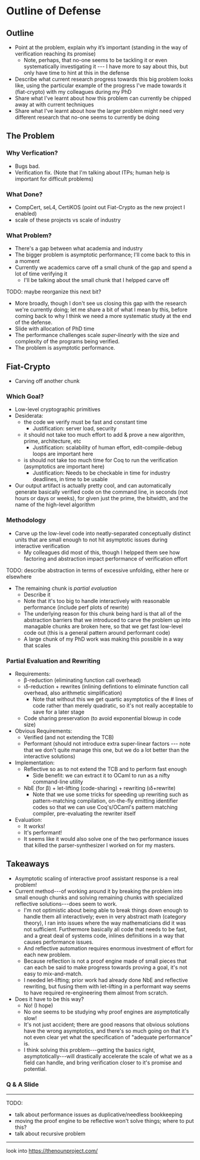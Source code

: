 # Outline of Defense

## Outline

- Point at the problem, explain why it’s important (standing in the way of verification reaching its promise)
  + Note, perhaps, that no-one seems to be tackling it or even systematically investigating it --- I have more to say about this, but only have time to hint at this in the defense
- Describe what current research progress towards this big problem looks like, using the particular example of the progress I've made towards it (fiat-crypto) with my colleagues during my PhD
- Share what I've learnt about how this problem can currently be chipped away at with current techniques
- Share what I've learnt about how the larger problem might need very different research that no-one seems to currently be doing

## The Problem

### Why Verfication?
- Bugs bad.
- Verification fix. (Note that I'm talking about ITPs; human help is important for difficult problems)

### What Done?
- CompCert, seL4, CertiKOS (point out Fiat-Crypto as the new project I enabled)
- scale of these projects vs scale of industry

### What Problem?
- There's a gap between what academia and industry
- The bigger problem is asymptotic performance; I'll come back to this in a moment
- Currently we academics carve off a small chunk of the gap and spend a lot of time verifying it
  + I'll be talking about the small chunk that I helpped carve off

TODO: maybe reorganize this next bit?
- More broadly, though I don't see us closing this gap with the research we're currently doing; let me share a bit of what I mean by this, before coming back to why I think we need a more systematic study at the end of the defense.
- Slide with allocation of PhD time
- The performance challenges scale *super-linearly* with the size and complexity of the programs being verified.
- The problem is asymptotic performance.

## Fiat-Crypto

- Carving off another chunk

### Which Goal?

- Low-level cryptographic primitives
- Desiderata:
  + the code we verify must be fast and constant time
    - Justification: server load, security
  + it should not take too much effort to add & prove a new algorithm, prime, architecture, etc
    - Justification: scalability of human effort, edit-compile-debug loops are important here
  + is should not take too much time for Coq to run the verification (asymptotics are important here)
    - Justification: Needs to be checkable in time for industry deadlines, in time to be usable
- Our output artifact is actually pretty cool, and can automatically generate basically verified code on the command line, in seconds (not hours or days or weeks), for given just the prime, the bitwidth, and the name of the high-level algorithm

### Methodology
- Carve up the low-level code into neatly-separated conceptually distinct units that are small enough to not hit asymptotic issues during interactive verification
  + My colleagues did most of this, though I helpped them see how factoring and abstraction impact performance of verification effort

TODO: describe abstraction in terms of excessive unfolding, either here or elsewhere

- The remaining chunk is *partial evaluation*
  + Describe it
  + Note that it's too big to handle interactively with reasonable performance (include perf plots of rewrite)
  + The underlying reason for this chunk being hard is that all of the abstraction barriers that we introduced to carve the problem up into managable chunks are broken here, so that we get fast low-level code out (this is a general pattern around performant code)
  + A large chunk of my PhD work was making this possible in a way that scales

### Partial Evaluation and Rewriting
- Requirements:
  - β-reduction (eliminating function call overhead)
  - ιδ-reduction + rewrites (inlining defintions to eliminate function call overhead, also arithmetic simplification)
    - Note that without this we get quartic asymptotics of the # lines of code rather than merely quadratic, so it's not really acceptable to save for a later stage
  - Code sharing preservation (to avoid exponential blowup in code size)
- Obvious Requirements:
  - Verified (and not extending the TCB)
  - Performant (should not introduce extra super-linear factors --- note that we don't quite manage this one, but we do a lot better than the interactive solutions)
- Implementation:
  - Reflective so as to not extend the TCB and to perform fast enough
    - Side benefit: we can extract it to OCaml to run as a nifty command-line utility
  - NbE (for β) + let-lifting (code-sharing) + rewriting (ιδ+rewrite)
    - Note that we use some tricks for speeding up rewriting such as pattern-matching compilation, on-the-fly emitting identifier codes so that we can use Coq's/OCaml's pattern matching compiler, pre-evaluating the rewriter itself
- Evaluation:
  - It works!
  - It's performant!
  - It seems like it would also solve one of the two performance issues that killed the parser-synthesizer I worked on for my masters.

## Takeaways
- Asymptotic scaling of interactive proof assistant response is a real problem!
- Current method---of working around it by breaking the problem into small enough chunks and solving remaining chunks with specialized reflective solutions---does seem to work.
  - I'm not optimistic about being able to break things down enough to handle them all interactively; even in very abstract math (category theory), I ran into issues where the way mathematicians did it was not sufficient.  Furthermore basically all code that needs to be fast, and a great deal of systems code, inlines definitions in a way that causes performance issues.
  - And reflective automation requires enormous investment of effort for each new problem.
  - Because reflection is not a proof engine made of small pieces that can each be said to make progress towards proving a goal, it's not easy to mix-and-match.
  - I needed let-lifting; prior work had already done NbE and reflective rewriting, but fusing them with let-lifting in a performant way seems to have required re-engineering them almost from scratch.
- Does it have to be this way?
  - No! (I hope)
  - No one seems to be studying why proof engines are asymptotically slow!
  - It's not just accident; there are good reasons that obvious solutions have the wrong asymptotics, and there's so much going on that it's not even clear yet what the specification of "adequate performance" is.
  - I think solving this problem---getting the basics right, asymptotically---will drastically accelerate the scale of what we as a field can handle, and bring verification closer to it's promise and potential.

### Q & A Slide



----------------------


TODO:
- talk about performance issues as duplicative/needless bookkeeping
- moving the proof engine to be reflective won't solve things; where to put this?
- talk about recursive problem
----------------------------

look into https://thenounproject.com/
